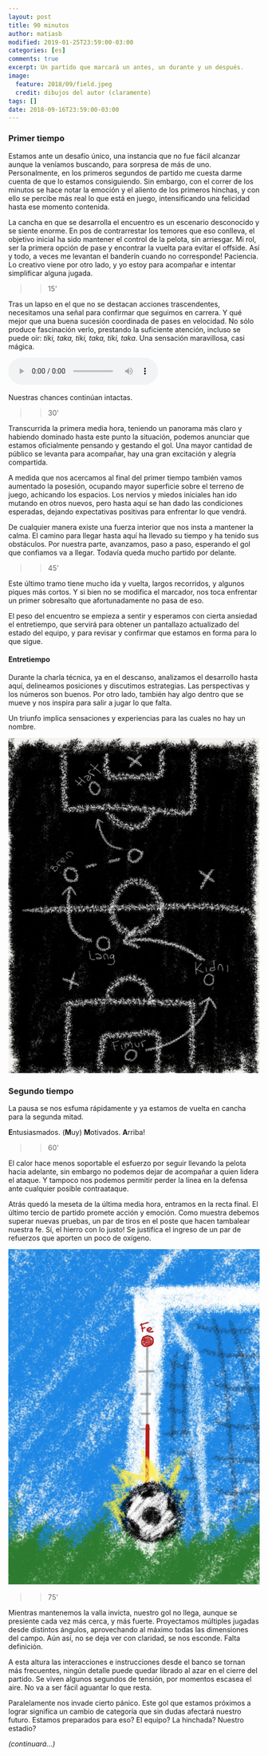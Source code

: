 ```yaml
---
layout: post
title: 90 minutos
author: matiasb
modified: 2019-01-25T23:59:00-03:00
categories: [es]
comments: true
excerpt: Un partido que marcará un antes, un durante y un después.
image:
  feature: 2018/09/field.jpeg
  credit: dibujos del autor (claramente)
tags: []
date: 2018-09-16T23:59:00-03:00
---
```


### Primer tiempo

Estamos ante un desafío único, una instancia que no fue fácil alcanzar aunque la veníamos buscando, para sorpresa de más de uno. Personalmente, en los primeros segundos de partido me cuesta darme cuenta de que lo estamos consiguiendo. Sin embargo, con el correr de los minutos se hace notar la emoción y el aliento de los primeros hinchas, y con ello se percibe más real lo que está en juego, intensificando una felicidad hasta ese momento contenida.

La cancha en que se desarrolla el encuentro es un escenario desconocido y se siente enorme. En pos de contrarrestar los temores que eso conlleva, el objetivo inicial ha sido mantener el control de la pelota, sin arriesgar. Mi rol, ser la primera opción de pase y encontrar la vuelta para evitar el offside. Así y todo, a veces me levantan el banderín cuando no corresponde! Paciencia. Lo creativo viene por otro lado, y yo estoy para acompañar e intentar simplificar alguna jugada.

<a name="15min"></a>
>> 15'

Tras un lapso en el que no se destacan acciones trascendentes, necesitamos una señal para confirmar que seguimos en carrera. Y qué mejor que una buena sucesión coordinada de pases en velocidad. No sólo produce fascinación verlo, prestando la suficiente atención, incluso se puede oír: *tiki, taka, tiki, taka, tiki, taka*. Una sensación maravillosa, casi mágica.

<p><audio controls>
  <source src="/images/2018/09/beat.ogg" type="audio/ogg">
</audio></p>

Nuestras chances continúan intactas.

<a name="30min"></a>
>> 30'

Transcurrida la primera media hora, teniendo un panorama más claro y habiendo dominado hasta este punto la situación, podemos anunciar que estamos oficialmente pensando y gestando el gol. Una mayor cantidad de público se levanta para acompañar, hay una gran excitación y alegría compartida.

A medida que nos acercamos al final del primer tiempo también vamos aumentado la posesión, ocupando mayor superficie sobre el terreno de juego, achicando los espacios. Los nervios y miedos iniciales han ido mutando en otros nuevos, pero hasta aquí se han dado las condiciones esperadas, dejando expectativas positivas para enfrentar lo que vendrá.

De cualquier manera existe una fuerza interior que nos insta a mantener la calma. El camino para llegar hasta aquí ha llevado su tiempo y ha tenido sus obstáculos. Por nuestra parte, avanzamos, paso a paso, esperando el gol que confiamos va a llegar. Todavía queda mucho partido por delante.

<a name="45min"></a>
>> 45'

Este último tramo tiene mucho ida y vuelta, largos recorridos, y algunos piques más cortos. Y si bien no se modifica el marcador, nos toca enfrentar un primer sobresalto que afortunadamente no pasa de eso.

El peso del encuentro se empieza a sentir y esperamos con cierta ansiedad el entretiempo, que servirá para obtener un pantallazo actualizado del estado del equipo, y para revisar y confirmar que estamos en forma para lo que sigue.


<a name="entretiempo"></a>
#### Entretiempo

Durante la charla técnica, ya en el descanso, analizamos el desarrollo hasta aquí, delineamos posiciones y discutimos estrategias. Las perspectivas y los números son buenos. Por otro lado, también hay algo dentro que se mueve y nos inspira para salir a jugar lo que falta.

Un triunfo implica sensaciones y experiencias para las cuales no hay un nombre.

![](/images/2018/11/blackboard.jpeg)

<a name="segundo"></a>
### Segundo tiempo

La pausa se nos esfuma rápidamente y ya estamos de vuelta en cancha para la segunda mitad.

**E**ntusiasmados. (**M**uy) **M**otivados. **A**rriba!


<a name="60min"></a>
>> 60'

El calor hace menos soportable el esfuerzo por seguir llevando la pelota hacia adelante, sin embargo no podemos dejar de acompañar a quien lidera el ataque. Y tampoco nos podemos permitir perder la línea en la defensa ante cualquier posible contraataque.

Atrás quedó la meseta de la última media hora, entramos en la recta final. El último tercio de partido promete acción y emoción. Como muestra debemos superar nuevas pruebas, un par de tiros en el poste que hacen tambalear nuestra fe. Sí, el hierro con lo justo! Se justifica el ingreso de un par de refuerzos que aporten un poco de oxígeno.

![](/images/2019/1/fe.jpeg)

<a name="75min"></a>
>> 75'

Mientras mantenemos la valla invicta, nuestro gol no llega, aunque se presiente cada vez más cerca, y más fuerte. Proyectamos múltiples jugadas desde distintos ángulos, aprovechando al máximo todas las dimensiones del campo. Aún así, no se deja ver con claridad, se nos esconde. Falta definición.

A esta altura las interacciones e instrucciones desde el banco se tornan más frecuentes, ningún detalle puede quedar librado al azar en el cierre del partido. Se viven algunos segundos de tensión, por momentos escasea el aire. No va a ser fácil aguantar lo que resta.

Paralelamente nos invade cierto pánico. Este gol que estamos próximos a lograr significa un cambio de categoría que sin dudas afectará nuestro futuro. Estamos preparados para eso? El equipo? La hinchada? Nuestro estadio?


*(continuará...)*
